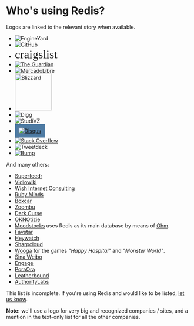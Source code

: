Who's using Redis?
===

Logos are linked to the relevant story when available.

<ul>
  <li>
    <img src="http://www.engineyard.com/images/logo.png" alt="EngineYard">
  </li>

  <li>
    <a href="https://github.com/blog/530-how-we-made-github-fast"><img src="https://github.com/images/modules/header/logov3.png" alt="GitHub"></a>
  </li>

  <li>
    <span style="font: 32px serif">craigslist</span>
  </li>

  <li>
    <a href="http://simonwillison.net/2009/Dec/20/crowdsourcing"><img src="http://static.guim.co.uk/static/97665/networkfront/images/guardian_logo.png" alt="The Guardian"></a>
  </li>

  <li>
    <img src="http://static.mlstatic.com/org-img/logo_ml/logoAlpha.png" alt="MercadoLibre">
  </li>

  <li>
    <img src="http://us.blizzard.com/_images/company/about/awards/logo-dev.gif" alt="Blizzard" width="100">
  </li>

  <li>
    <img src="http://developers.diggstatic.com/sites/all/themes/about/img/footer_logo.jpg" alt="Digg">
  </li>

  <li>
    <img src="http://static.pe.studivz.net/20101222-0/Img/logo.png" alt="StudiVZ">
  </li>

  <li>
    <a href="http://bretthoerner.com/2011/2/21/redis-at-disqus/"><img style="background-color:#4e7ba3; padding:10px;" src="http://mediacdn.disqus.com/1294274648/img/disqus-logo.png" alt="Disqus"></a>
  </li>

  <li>
    <a href="http://meta.stackoverflow.com/questions/69164/does-stackoverflow-use-caching-and-if-so-how/69172"><img src="http://sstatic.net/stackoverflow/img/logo.png" alt="Stack Overflow"></a>
  </li>

  <li>
    <!-- https://github.com/antirez/redis-doc/issues#issue/8 //-->
    <img src="http://www.tweetdeck.com/assets/logo/UpdatedLogo-500x500.png" alt="Tweetdeck">
  </li>

  <li>
    <a href="http://devblog.bu.mp/how-we-use-redis-at-bump"><img src="/images/companies/bump.png" alt="Bump"></a>
  </li>
</ul>

And many others:

* [Superfeedr](http://blog.superfeedr.com/redis/mysql/memcache/datastore/performance/redis-at-superfeedr)
* [Vidiowiki](http://vidiowiki.com)
* [Wish Internet Consulting](http://wish.hu)
* [Ruby Minds](http://rubyminds.com)
* [Boxcar](http://www.boxcar.io)
* [Zoombu](http://www.zoombu.co.uk)
* [Dark Curse](http://www.darkcurse.com)
* [OKNOtizie](http://oknotizie.virgilio.it)
* [Moodstocks](http://www.moodstocks.com/2010/11/26/the-tech-behind-moodstocks-notes) uses Redis as its main database by means of [Ohm](http://ohm.keyvalue.org).
* [Favstar](http://favstar.fm)
* [Heywatch](http://heywatch.com)
* [Sharpcloud](http://www.sharpcloud.com)
* [Wooga](http://www.wooga.com/games/) for the games _"Happy Hospital"_ and _"Monster World"_.
* [Sina Weibo](http://t.sina.com.cn/)
* [Engage](http://engage.calibreapps.com/)
* [PoraOra](http://www.poraora.com/)
* [Leatherbound](http://leatherbound.me/)
* [AuthorityLabs](http://authoritylabs.com/)

This list is incomplete. If you're using Redis and would like to be
listed, [let us know](https://github.com/antirez/redis-doc/issues).

**Note:** we'll use a logo for very big and recognized companies / sites, and a mention in the text-only list for all the other companies.
